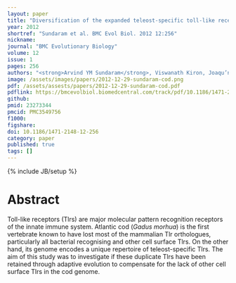 ```yaml
---
layout: paper
title: "Diversification of the expanded teleost-specific toll-like receptor family in Atlantic cod, <em>Gadus morhua</em>"
year: 2012
shortref: "Sundaram et al. BMC Evol Biol. 2012 12:256"
nickname: 
journal: "BMC Evolutionary Biology"
volume: 12 
issue: 1
pages: 256
authors: "<strong>Arvind YM Sundaram</strong>, Viswanath Kiron, Joaqu’n Dopazo, Jorge MO Fernandes*"
image: /assets/images/papers/2012-12-29-sundaram-cod.png
pdf: /assets/assests/papers/2012-12-29-sundaram-cod.pdf
pdflink: https://bmcevolbiol.biomedcentral.com/track/pdf/10.1186/1471-2148-12-256?site=bmcevolbiol.biomedcentral.com
github: 
pmid: 23273344 
pmcid: PMC3549756
f1000: 
figshare: 
doi: 10.1186/1471-2148-12-256
category: paper
published: true
tags: []
---
```

{% include JB/setup %}

# Abstract 

Toll-like receptors (Tlrs) are major molecular pattern recognition receptors of the innate immune system. Atlantic cod (<em>Gadus morhua</em>) is the first vertebrate known to have lost most of the mammalian Tlr orthologues, particularly all bacterial recognising and other cell surface Tlrs. On the other hand, its genome encodes a unique repertoire of teleost-specific Tlrs. The aim of this study was to investigate if these duplicate Tlrs have been retained through adaptive evolution to compensate for the lack of other cell surface Tlrs in the cod genome.
